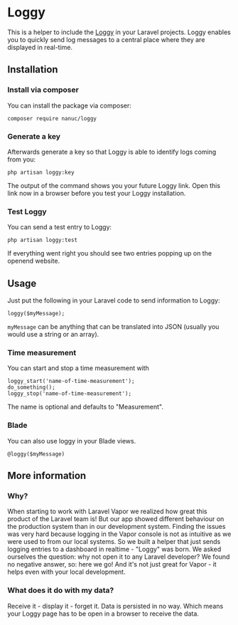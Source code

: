 # Loggy
This is a helper to include the [Loggy](https://loggy.live) in your Laravel projects. Loggy enables you to quickly send log messages to a central place where they are displayed in real-time.


## Installation
### Install via composer
You can install the package via composer:
```
composer require nanuc/loggy
```
### Generate a key

Afterwards generate a key so that Loggy is able to identify logs coming from you:
```
php artisan loggy:key
```
The output of the command shows you your future Loggy link. Open this link now in a browser before you test your Loggy installation.

### Test Loggy
You can send a test entry to Loggy:
```
php artisan loggy:test
```
If everything went right you should see two entries popping up on the openend website.

## Usage
Just put the following in your Laravel code to send information to Loggy:
```
loggy($myMessage);
```
`myMessage` can be anything that can be translated into JSON (usually you would use a string or an array).

### Time measurement
You can start and stop a time measurement with 
```
loggy_start('name-of-time-measurement');
do_something();
loggy_stop('name-of-time-measurement');
```
The name is optional and defaults to "Measurement".

### Blade
You can also use loggy in your Blade views.
```
@loggy($myMessage)
```

## More information
### Why?
When starting to work with Laravel Vapor we realized how great this product of the Laravel team is!
But our app showed different behaviour on the production system than in our development system.
Finding the issues was very hard because logging in the Vapor console is not as intuitive as we were used to from our local systems.
So we built a helper that just sends logging entries to a dashboard in realtime - "Loggy" was born.
We asked ourselves the question: why not open it to any Laravel developer? We found no negative answer, so: here we go!
And it's not just great for Vapor - it helps even with your local development.
### What does it do with my data?
Receive it - display it - forget it. Data is persisted in no way. Which means your Loggy page has to be open in a browser to receive the data.


